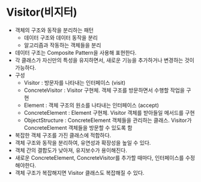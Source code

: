 # Visitor(비지터)

-   객체의 구조와 동작을 분리하는 패턴
    -   데이터 구조와 데이터 동작을 분리
    -   알고리즘과 작동하는 객체들을 분리
-   데이터 구조는 Composite Pattern을 사용해 표현한다.
-   각 클래스가 자신만의 특성을 유지하면서, 새로운 기능을 추가하거나 변경하는 것이 가능하다.
-   구성
    -   Visitor : 방문자를 나타내는 인터페이스 (visit)
    -   ConcreteVisitor : Visitor 구현체. 객체 구조를 방문하면서 수행할 작업을 구현
    -   Element : 객체 구조의 원소를 나타내는 인터페이스 (accept)
    -   ConcreteElement : Element 구현체. Visitor 객체를 받아들일 메서드를 구현
    -   ObjectStructure : ConcreteElement 객체들을 관리하는 클래스. Visitor가 ConcreteElement 객체들을 방문할 수 있도록 함
-   복잡한 객체 구조를 가진 클래스에 적합하다.
-   객체 구조와 동작을 분리하여, 유연성과 확장성을 높일 수 있다.
-   객체 간의 결합도가 낮아져, 유지보수가 용이해진다.
-   새로운 ConcreteElement, ConcreteVisitor를 추가할 때마다, 인터페이스를 수정해야한다.
-   객체 구조가 복잡해지면 Visitor 클래스도 복잡해질 수 있다.
